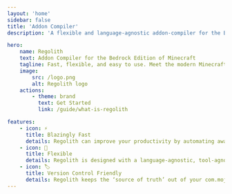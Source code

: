 ```yaml
---
layout: 'home'
sidebar: false
title: 'Addon Compiler'
description: 'A flexible and language-agnostic addon-compiler for the Bedrock Edition of Minecraft.'

hero:
    name: Regolith
    text: Addon Compiler for the Bedrock Edition of Minecraft
    tagline: Fast, flexible, and easy to use. Meet the modern Minecraft Bedrock tooling.
    image:
        src: /logo.png
        alt: Regolith logo
    actions:
        - theme: brand
          text: Get Started
          link: /guide/what-is-regolith

features:
    - icon: ⚡️
      title: Blazingly Fast
      details: Regolith can improve your productivity by automating away boring or repetitive tasks.
    - icon: 🧩
      title: Flexible
      details: Regolith is designed with a language-agnostic, tool-agnostic feature set. The flexibility of Regolith allows you to bring all scripts and tools under a single, unified workflow.
    - icon: 🏷️
      title: Version Control Friendly
      details: Regolith keeps the ‘source of truth’ out of your com.mojang folder, allowing for seamless git integration.
---
```


